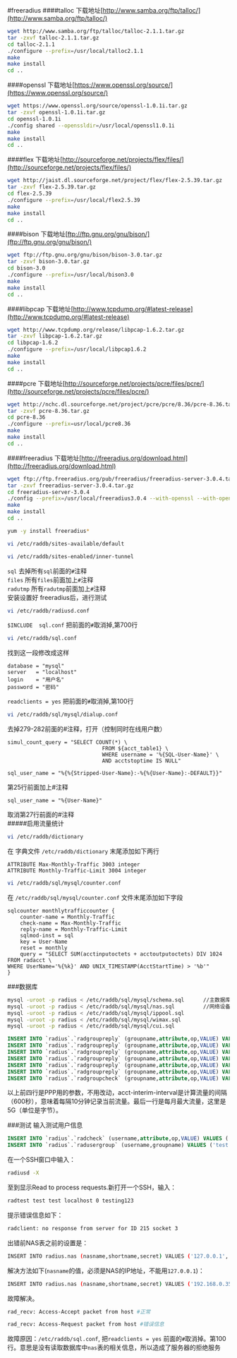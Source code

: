 #freeradius
####talloc
下载地址[http://www.samba.org/ftp/talloc/](http://www.samba.org/ftp/talloc/)
```bash
wget http://www.samba.org/ftp/talloc/talloc-2.1.1.tar.gz
tar -zxvf talloc-2.1.1.tar.gz
cd talloc-2.1.1
./configure --prefix=/usr/local/talloc2.1.1
make
make install
cd ..
```
####openssl
下载地址[https://www.openssl.org/source/](https://www.openssl.org/source/)
```bash
wget https://www.openssl.org/source/openssl-1.0.1i.tar.gz
tar -zxvf openssl-1.0.1i.tar.gz
cd openssl-1.0.1i
./config shared --openssldir=/usr/local/openssl1.0.1i
make
make install
cd ..
```
####flex
下载地址[http://sourceforge.net/projects/flex/files/](http://sourceforge.net/projects/flex/files/)
```bash
wget http://jaist.dl.sourceforge.net/project/flex/flex-2.5.39.tar.gz
tar -zxvf flex-2.5.39.tar.gz
cd flex-2.5.39
./configure --prefix=/usr/local/flex2.5.39
make
make install
cd ..
```
####bison
下载地址[ftp://ftp.gnu.org/gnu/bison/](ftp://ftp.gnu.org/gnu/bison/)
```bash
wget ftp://ftp.gnu.org/gnu/bison/bison-3.0.tar.gz
tar -zxvf bison-3.0.tar.gz
cd bison-3.0
./configure --prefix=/usr/local/bison3.0
make
make install
cd ..
```
####libpcap
下载地址[http://www.tcpdump.org/#latest-release](http://www.tcpdump.org/#latest-release)
```bash
wget http://www.tcpdump.org/release/libpcap-1.6.2.tar.gz
tar -zxvf libpcap-1.6.2.tar.gz
cd libpcap-1.6.2
./configure --prefix=/usr/local/libpcap1.6.2
make
make install
cd ..
```
####pcre
下载地址[http://sourceforge.net/projects/pcre/files/pcre/](http://sourceforge.net/projects/pcre/files/pcre/)
```bash
wget http://nchc.dl.sourceforge.net/project/pcre/pcre/8.36/pcre-8.36.tar.gz
tar -zxvf pcre-8.36.tar.gz
cd pcre-8.36
./configure --prefix=usr/local/pcre8.36
make
make install
cd ..
```
####freeradius
下载地址[http://freeradius.org/download.html](http://freeradius.org/download.html)
```bash
wget ftp://ftp.freeradius.org/pub/freeradius/freeradius-server-3.0.4.tar.gz
tar -zxvf freeradius-server-3.0.4.tar.gz
cd freeradius-server-3.0.4
./config --prefix=/usr/local/freeradius3.0.4 --with-openssl --with-openssl-lib-dir=/usr/local/openssl1.0.1i/lib --with-openssl-include-dir=/usr/local/openssl1.0.1i/include --with-talloc-lib-dir=/usr/local/talloc2.1.1/lib --with-talloc-include-dir=/usr/local/talloc2.1.1/include --with-pcap-lib-dir=/usr/local/libpcap1.6.2/lib --with-pcap-include-dir=/usr/local/libpcap1.6.2/include --with-pcre-lib-dir=/usr/local/pcre8.36/lib --with-pcre-include-dir=/usr/local/pcre8.36/include
make
make install
cd ..
```
```bash
yum -y install freeradius*
```
```bash
vi /etc/raddb/sites-available/default
```
```bash
vi /etc/raddb/sites-enabled/inner-tunnel
```
`sql`     去掉所有`sql`前面的`#`注释 				
`files`   所有`files`前面加上`#`注释 				
`radutmp` 所有`radutmp`前面加上`#`注释  				
安装设置好 freeradius后，进行测试
```bash
vi /etc/raddb/radiusd.conf
```
`$INCLUDE  sql.conf`  把前面的`#`取消掉,第700行 				
```bash
vi /etc/raddb/sql.conf
```
找到这一段修改成这样
```text
database = "mysql"
server   = "localhost"
login    = "用户名"
password = "密码"
```
`readclients = yes`		把前面的`#`取消掉,第100行
```bash
vi /etc/raddb/sql/mysql/dialup.conf
```
去掉279-282前面的#注释，打开（控制同时在线用户数）
```text
simul_count_query = "SELECT COUNT(*) \
                              FROM ${acct_table1} \
                              WHERE username = '%{SQL-User-Name}' \
                              AND acctstoptime IS NULL"
```
```text
sql_user_name = "%{%{Stripped-User-Name}:-%{%{User-Name}:-DEFAULT}}"
```
第25行前面加上#注释
```text
sql_user_name = "%{User-Name}"
```
取消第27行前面的#注释 				
#####启用流量统计
```bash
vi /etc/raddb/dictionary
```
在 字典文件 `/etc/raddb/dictionary` 末尾添加如下两行
```text
ATTRIBUTE Max-Monthly-Traffic 3003 integer
ATTRIBUTE Monthly-Traffic-Limit 3004 integer
```
```bash
vi /etc/raddb/sql/mysql/counter.conf
```
在 `/etc/raddb/sql/mysql/counter.conf` 文件末尾添加如下字段
```text
sqlcounter monthlytrafficcounter {
    counter-name = Monthly-Traffic
    check-name = Max-Monthly-Traffic
    reply-name = Monthly-Traffic-Limit
    sqlmod-inst = sql
    key = User-Name
    reset = monthly
    query = "SELECT SUM(acctinputoctets + acctoutputoctets) DIV 1024 FROM radacct \
WHERE UserName='%{%k}' AND UNIX_TIMESTAMP(AcctStartTime) > '%b'"
}
```
###数据库
```bash
mysql -uroot -p radius < /etc/raddb/sql/mysql/schema.sql      //主数据库
mysql -uroot -p radius < /etc/raddb/sql/mysql/nas.sql         //网络设备表
mysql -uroot -p radius < /etc/raddb/sql/mysql/ippool.sql
mysql -uroot -p radius < /etc/raddb/sql/mysql/wimax.sql
mysql -uroot -p radius < /etc/raddb/sql/mysql/cui.sql
```
```sql
INSERT INTO `radius`.`radgroupreply` (groupname,attribute,op,VALUE) VALUES ('user','Auth-Type',':=','Local');
INSERT INTO `radius`.`radgroupreply` (groupname,attribute,op,VALUE) VALUES ('user','Service-Type',':=','Framed-User');
INSERT INTO `radius`.`radgroupreply` (groupname,attribute,op,VALUE) VALUES ('user','Framed-IP-Address',':=','255.255.255.255');
INSERT INTO `radius`.`radgroupreply` (groupname,attribute,op,VALUE) VALUES ('user','Framed-IP-Netmask',':=','255.255.255.0');
INSERT INTO `radius`.`radgroupreply` (groupname,attribute,op,VALUE) VALUES ('user','Acct-Interim-Interval',':=','600');
INSERT INTO `radius`.`radgroupreply` (groupname,attribute,op,VALUE) VALUES ('user','Max-Monthly-Traffic',':=','536870912000');
INSERT INTO `radius`.`radgroupcheck` (groupname,attribute,op,VALUE) VALUES ('user','Simultaneous-Use',':=','1');
```
以上前四行是PPP用的参数，不用改动，acct-interim-interval是计算流量的间隔（600秒），意味着每隔10分钟记录当前流量。最后一行是每月最大流量，这里是5G（单位是字节）。

###测试
输入测试用户信息
```sql
INSERT INTO `radius`.`radcheck` (username,attribute,op,VALUE) VALUES ('test','Cleartext-Password',':=','test');
INSERT INTO `radius`.`radusergroup` (username,groupname) VALUES ('test','user');
```

在一个SSH窗口中输入：
```bash
radiusd -X
```
至到显示Read to process requests.新打开一个SSH，输入：
```bash
radtest test test localhost 0 testing123
```
提示错误信息如下：
```bash
radclient: no response from server for ID 215 socket 3
```
出错前NAS表之前的设置是：
```bash
INSERT INTO radius.nas (nasname,shortname,secret) VALUES ('127.0.0.1','localhost','testing123');
```
解决方法如下(`nasname`的值，必须是NAS的IP地址，不能用`127.0.0.1`)：
```bash
INSERT INTO radius.nas (nasname,shortname,secret) VALUES ('192.168.0.35','localhost','testing123');
```
故障解决。
```bash
rad_recv: Access-Accept packet from host #正常
```
```bash
rad_recv: Access-Request packet from host #错误信息
```
故障原因：`/etc/raddb/sql.conf`, 把`readclients = yes` 前面的`#`取消掉。第100行。意思是没有读取数据库中`nas`表的相关信息，所以造成了服务器的拒绝服务
